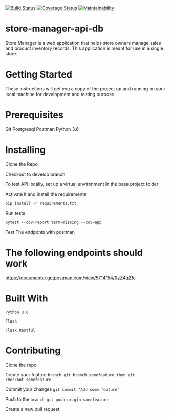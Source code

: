 [![Build Status](https://travis-ci.org/kelraf/store-manager-api-db.svg?branch=develop)](https://travis-ci.org/kelraf/store-manager-api-db)
[![Coverage Status](https://coveralls.io/repos/github/kelraf/store-manager-api-db/badge.svg?branch=master)](https://coveralls.io/github/kelraf/store-manager-api-db?branch=master)
[![Maintainability](https://api.codeclimate.com/v1/badges/d2bf4d4b92c0532d7859/maintainability)](https://codeclimate.com/github/kelraf/store-manager-api-db/maintainability)

# store-manager-api-db
Store Manager is a web application that helps store owners manage sales and product inventory records. This application is meant for use in a single store.


# Getting Started
These instructions will get you a copy of the project up and running on your local machine for development and testing purpose

# Prerequisites
Git
Postgresql
Postman
Python 3.6

# Installing
Clone the Repo

Checkout to develop branch 

To test API locally, set up a virtual environment in the base project folder

Activate it and install the requirements

<code>pip install -r requirements.txt</code>

Run tests

<code>pytest --cov-report term-missing --cov=app</code>

Test The endponts with postman


# The following endpoints should work 
https://documenter.getpostman.com/view/5714154/RzZ4q21c

# Built With

<code>Python 3.6</code>

<code>Flask</code>

<code>Flask Restful</code>

# Contributing

Clone the repo

Create your feature <code>branch git branch somefeature then git checkout somefeature</code>

Commit your changes <code>git commit "Add some feature"</code>

Push to the <code>branch git push origin somefeature</code>

Create a new pull request
